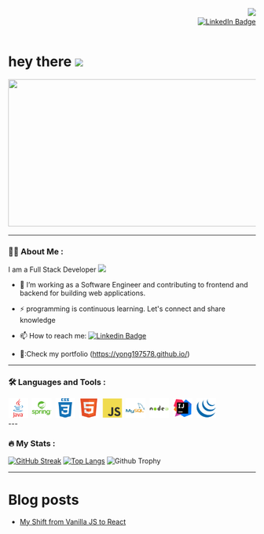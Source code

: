 

<div align="end">
<div id="header">
  <img src="https://media.giphy.com/media/VzGQrj8sLH4GLcSiG1/giphy.gif" width="100"/>
</div>

<div id="badges">
  <a href="https://www.linkedin.com/in/yong-s-choi/">
    <img src="https://img.shields.io/badge/LinkedIn-blue?style=for-the-badge&logo=linkedin&logoColor=white" alt="LinkedIn Badge"/>
  </a>
</div>
<img src="https://komarev.com/ghpvc/?username=yong197578&style=flat-square&color=blue" alt=""/>
</div>
<h1>
  hey there
  <img src="https://media.giphy.com/media/hvRJCLFzcasrR4ia7z/giphy.gif" width="30px"/>
</h1>
<div align="center">
  <img src="https://media.giphy.com/media/dWesBcTLavkZuG35MI/giphy.gif" width="600" height="300"/>
</div>

---

### :man_technologist: About Me :
I am a Full Stack Developer <img src="https://media.giphy.com/media/WUlplcMpOCEmTGBtBW/giphy.gif" width="30">
- :telescope: I’m working as a Software Engineer and contributing to frontend and backend for building web applications.

- :zap: programming is continuous learning. Let's connect and share knowledge

- :mailbox: How to reach me: [![Linkedin Badge](https://img.shields.io/badge/-Yong_Choi-blue?style=flat&logo=Linkedin&logoColor=white)](https://www.linkedin.com/in/yong-s-choi/)

- 📄:Check my portfolio (https://yong197578.github.io/)

---

### :hammer_and_wrench: Languages and Tools :

<div>
  <img src="https://github.com/devicons/devicon/blob/master/icons/java/java-original-wordmark.svg" title="Java" alt="Java" width="40" height="40"/>&nbsp;
  <img src="https://github.com/devicons/devicon/blob/master/icons/spring/spring-original-wordmark.svg" title="Spring" alt="Spring" width="40" height="40"/>&nbsp;
  <img src="https://github.com/devicons/devicon/blob/master/icons/css3/css3-plain-wordmark.svg"  title="CSS3" alt="CSS" width="40" height="40"/>&nbsp;
  <img src="https://github.com/devicons/devicon/blob/master/icons/html5/html5-original.svg" title="HTML5" alt="HTML" width="40" height="40"/>&nbsp;
  <img src="https://github.com/devicons/devicon/blob/master/icons/javascript/javascript-original.svg" title="JavaScript" alt="JavaScript" width="40" height="40"/>&nbsp;
  <img src="https://github.com/devicons/devicon/blob/master/icons/mysql/mysql-original-wordmark.svg" title="MySQL"  alt="MySQL" width="40" height="40"/>&nbsp;
  <img src="https://github.com/devicons/devicon/blob/master/icons/nodejs/nodejs-original-wordmark.svg" title="NodeJS" alt="NodeJS" width="40" height="40"/>&nbsp;
  <img src="https://github.com/devicons/devicon/blob/master/icons/intellij/intellij-original.svg" title="Intellij" alt="Intellij" width="40" height="40"/>&nbsp;
  <img src="https://github.com/devicons/devicon/blob/master/icons/jquery/jquery-original.svg" title="Jquery" alt="Jquery" width="40" height="40"/>&nbsp;
</div>
---

### :fire: My Stats :
[![GitHub Streak](http://github-readme-streak-stats.herokuapp.com?user=yong197578&theme=dark&background=000000)](https://git.io/streak-stats)
[![Top Langs](https://github-readme-stats.vercel.app/api/top-langs/?username=yong197578&layout=compact&theme=vision-friendly-dark)](https://github.com/anuraghazra/github-readme-stats)
![Github Trophy](https://github-profile-trophy.vercel.app/?username=yong197578&theme=theme_name)

---

# Blog posts
<!-- BLOG-POST-LIST:START -->
- [My Shift from Vanilla JS to React](https://dev.to/yong197578/my-shift-from-vanilla-js-to-react-2d1e)
<!-- BLOG-POST-LIST:END -->
